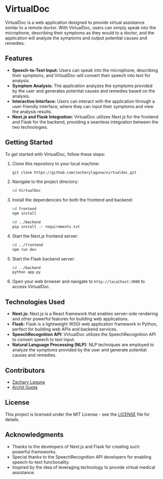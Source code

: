 # VirtualDoc

VirtualDoc is a web application designed to provide virtual assistance similar to a remote doctor. With VirtualDoc, users can simply speak into the microphone, describing their symptoms as they would to a doctor, and the application will analyze the symptoms and output potential causes and remedies.

## Features

- **Speech-to-Text Input:** Users can speak into the microphone, describing their symptoms, and VirtualDoc will convert their speech into text for analysis.
- **Symptom Analysis:** The application analyzes the symptoms provided by the user and generates potential causes and remedies based on the analysis.
- **Interactive Interface:** Users can interact with the application through a user-friendly interface, where they can input their symptoms and view the analysis results.
- **Next.js and Flask Integration:** VirtualDoc utilizes Next.js for the frontend and Flask for the backend, providing a seamless integration between the two technologies.
  
## Getting Started

To get started with VirtualDoc, follow these steps:

1. Clone this repository to your local machine:

    ```bash
    git clone https://github.com/zacharylaguna/virtualdoc.git
    ```

2. Navigate to the project directory:

    ```bash
    cd VirtualDoc
    ```

3. Install the dependencies for both the frontend and backend:

    ```bash
    cd frontend
    npm install

    cd ../backend
    pip install -r requirements.txt
    ```

4. Start the Next.js frontend server:

    ```bash
    cd ../frontend
    npm run dev
    ```

5. Start the Flask backend server:

    ```bash
    cd ../backend
    python app.py
    ```

6. Open your web browser and navigate to `http://localhost:3000` to access VirtualDoc.

## Technologies Used

- **Next.js:** Next.js is a React framework that enables server-side rendering and other powerful features for building web applications.
- **Flask:** Flask is a lightweight WSGI web application framework in Python, perfect for building web APIs and backend services.
- **SpeechRecognition API:** VirtualDoc utilizes the SpeechRecognition API to convert speech to text input.
- **Natural Language Processing (NLP):** NLP techniques are employed to analyze the symptoms provided by the user and generate potential causes and remedies.

## Contributors

- [Zachary Laguna](https://github.com/zacharylaguna)
- [Archit Gupta](https://github.com/archit28-tamu)

## License

This project is licensed under the MIT License - see the [LICENSE](LICENSE) file for details.

## Acknowledgments

- Thanks to the developers of Next.js and Flask for creating such powerful frameworks.
- Special thanks to the SpeechRecognition API developers for enabling speech-to-text functionality.
- Inspired by the idea of leveraging technology to provide virtual medical assistance.

